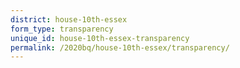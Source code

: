 ```yaml
---
district: house-10th-essex
form_type: transparency
unique_id: house-10th-essex-transparency
permalink: /2020bq/house-10th-essex/transparency/
---
```

